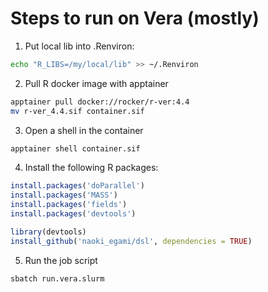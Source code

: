 # Steps to run on Vera (mostly)

1) Put local lib into .Renviron:

```bash
echo "R_LIBS=/my/local/lib" >> ~/.Renviron
```

2) Pull R docker image with apptainer

```bash
apptainer pull docker://rocker/r-ver:4.4
mv r-ver_4.4.sif container.sif
```

3) Open a shell in the container

```bash
apptainer shell container.sif
```

4) Install the following R packages:

```R
install.packages('doParallel')
install.packages('MASS')
install.packages('fields')
install.packages('devtools')

library(devtools)
install_github('naoki_egami/dsl', dependencies = TRUE)
```

5) Run the job script

```bash
sbatch run.vera.slurm
```
